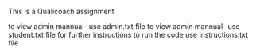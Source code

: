 This is a Qualicoach assignment

to view admin mannual- use admin.txt file
to view admin mannual- use student.txt file
for further instructions to run the code use instructions.txt file
